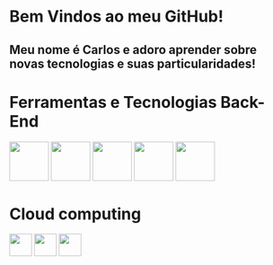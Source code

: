 # Bem Vindos ao meu GitHub!
## Meu nome é Carlos e adoro aprender sobre novas tecnologias e suas particularidades!

# Ferramentas e Tecnologias Back-End

<img src="https://cdn.jsdelivr.net/gh/devicons/devicon@latest/icons/spring/spring-original-wordmark.svg" width="70" height="70"/>
<img src="https://cdn.jsdelivr.net/gh/devicons/devicon@latest/icons/mysql/mysql-plain-wordmark.svg" width="70" height="70"/>
<img src="https://cdn.jsdelivr.net/gh/devicons/devicon@latest/icons/cakephp/cakephp-original.svg" width="70" height="70"/>
<img src="https://cdn.jsdelivr.net/gh/devicons/devicon@latest/icons/rails/rails-plain-wordmark.svg" width="70" height="70"/>
<img src="https://cdn.jsdelivr.net/gh/devicons/devicon@latest/icons/dot-net/dot-net-plain.svg" width="70" height="70"/>

# Cloud computing

<img src="https://cdn.jsdelivr.net/gh/devicons/devicon@latest/icons/amazonwebservices/amazonwebservices-original-wordmark.svg" width="40px" height="40px"/>
<img src="https://cdn.jsdelivr.net/gh/devicons/devicon@latest/icons/azure/azure-plain.svg" width="40px" height="40px"/>
<img src="https://cdn.jsdelivr.net/gh/devicons/devicon@latest/icons/googlecloud/googlecloud-original.svg" width="40px" height="40px"/>
